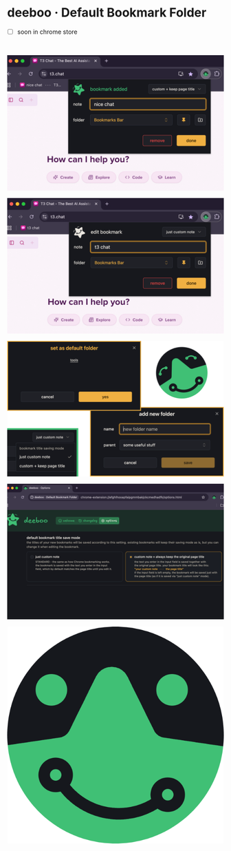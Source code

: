 # deeboo · Default Bookmark Folder

- [ ] soon in chrome store

<br/>

![](images/screenshot_1.png)

![](images/screenshot_2.png)

![](images/screenshot_3.png)

![](images/screenshot_4.png)

![](images/deeboo-circle.png)